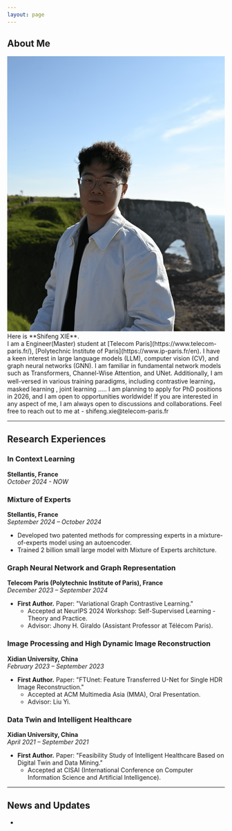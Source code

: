 ```yaml
---
layout: page
---
```


## About Me

<img src="./ShifengXIE.png" class="floatpic">
Here is **Shifeng XIE**.<br>
I am a Engineer(Master) student at [Telecom Paris](https://www.telecom-paris.fr/), [Polytechnic Institute of Paris](https://www.ip-paris.fr/en). I have a keen interest in large language models (LLM), computer vision (CV), and graph neural networks (GNN). I am familiar in fundamental network models such as Transformers, Channel-Wise Attention, and UNet. Additionally, I am well-versed in various training paradigms, including contrastive learning， masked learning , joint learning ..... 
I am planning to apply for PhD positions in 2026, and I am open to opportunities worldwide!
If you are interested in any aspect of me, I am always open to discussions and collaborations. Feel free to reach out to me at - shifeng.xie@telecom-paris.fr


---

## Research Experiences

### In Context Learning
**Stellantis, France**  
*October 2024 - NOW*  

### Mixture of Experts
**Stellantis, France**  
*September 2024 – October 2024*  
- Developed two patented methods for compressing experts in a mixture-of-experts model using an autoencoder.  
- Trained 2 billion small large model with Mixture of Experts architcture.

### Graph Neural Network and Graph Representation
**Telecom Paris (Polytechnic Institute of Paris), France**  
*December 2023 – September 2024*  
- **First Author.** Paper: "Variational Graph Contrastive Learning."  
  - Accepted at NeurIPS 2024 Workshop: Self-Supervised Learning - Theory and Practice.  
  - Advisor: Jhony H. Giraldo (Assistant Professor at Télécom Paris).

### Image Processing and High Dynamic Image Reconstruction
**Xidian University, China**  
*February 2023 – September 2023*  
- **First Author.** Paper: "FTUnet: Feature Transferred U-Net for Single HDR Image Reconstruction."  
  - Accepted at ACM Multimedia Asia (MMA), Oral Presentation.  
  - Advisor: Liu Yi.

### Data Twin and Intelligent Healthcare
**Xidian University, China**  
*April 2021 – September 2021*  
- **First Author.** Paper: "Feasibility Study of Intelligent Healthcare Based on Digital Twin and Data Mining."  
  - Accepted at CISAI (International Conference on Computer Information Science and Artificial Intelligence).




---

## News and Updates

- 


